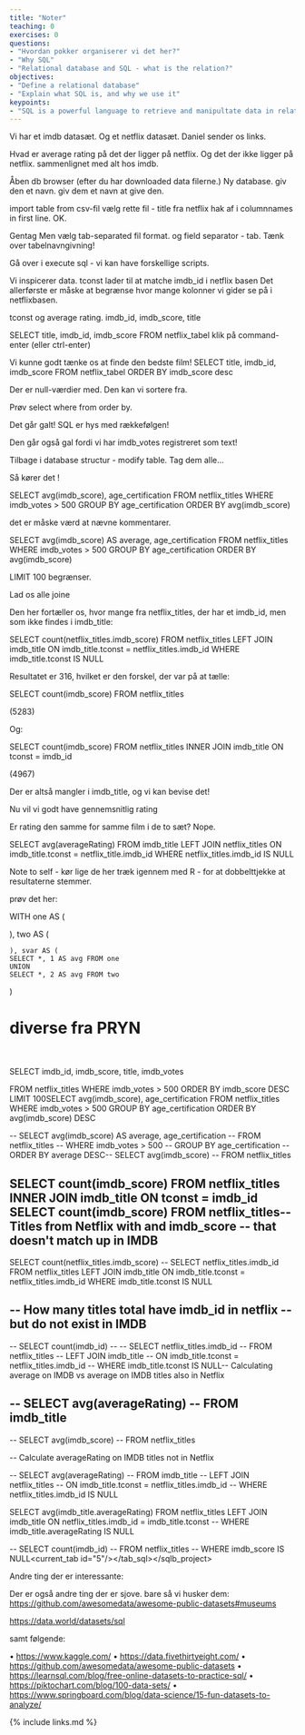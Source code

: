 ```yaml
---
title: "Noter"
teaching: 0
exercises: 0
questions:
- "Hvordan pokker organiserer vi det her?"
- "Why SQL"
- "Relational database and SQL - what is the relation?"
objectives:
- "Define a relational database"
- "Explain what SQL is, and why we use it"
keypoints:
- "SQL is a powerful language to retrieve and manipultate data in relational databases."
---
```


Vi har et imdb datasæt. Og et netflix datasæt. Daniel sender os links.

Hvad er average rating på det der ligger på netflix. Og det der ikke ligger på
netflix. sammenlignet med alt hos imdb.

Åben db browser (efter du har downloaded data filerne.)
Ny database. giv den et navn. giv dem et navn at give den.

import table from csv-fil
vælg rette fil - title fra netflix
hak af i columnnames in first line.
OK.

Gentag 
Men vælg tab-separated fil format.
og field separator - tab.
Tænk over tabelnavngivning! 

Gå over i execute sql - vi kan have forskellige scripts.

Vi inspicerer data. tconst lader til at matche imdb_id i netflix basen
Det allerførste er måske at begrænse hvor mange kolonner vi gider se på
i netflixbasen. 

tconst og average rating. imdb_id, imdb_score, title

SELECT title, imdb_id, imdb_score FROM netflix_tabel
klik på command-enter (eller ctrl-enter)

Vi kunne godt tænke os at finde den bedste film!
SELECT title, imdb_id, imdb_score FROM netflix_tabel ORDER BY imdb_score desc

Der er null-værdier med.
Den kan vi sortere fra. 

Prøv
select 
where
from
order by.

Det går galt! 
SQL er hys med rækkefølgen!

Den går også gal fordi vi har imdb_votes registreret som text!

Tilbage i database structur - modify table. Tag dem alle...

Så kører det !


SELECT avg(imdb_score), age_certification
FROM netflix_titles
WHERE imdb_votes > 500
GROUP BY age_certification
ORDER BY avg(imdb_score)

det er måske værd at nævne kommentarer.

SELECT avg(imdb_score) AS average, age_certification
FROM netflix_titles
WHERE imdb_votes > 500
GROUP BY age_certification
ORDER BY avg(imdb_score)

LIMIT 100 begrænser.

Lad os alle joine

Den her fortæller os, hvor mange fra netflix_titles, der har et imdb_id, men som ikke findes i imdb_title:
 
SELECT count(netflix_titles.imdb_score)
FROM netflix_titles
LEFT JOIN imdb_title ON imdb_title.tconst = netflix_titles.imdb_id
WHERE imdb_title.tconst IS NULL
 
Resultatet er 316, hvilket er den forskel, der var på at tælle:
 
SELECT count(imdb_score)
FROM netflix_titles
 
(5283)
 
Og:
 
SELECT count(imdb_score)
FROM netflix_titles
INNER JOIN imdb_title
ON tconst = imdb_id
 
(4967)
 
Der er altså mangler i imdb_title, og vi kan bevise det!


Nu vil vi godt have gennemsnitlig rating 

Er rating den samme for samme film i de to sæt?
Nope.

SELECT avg(averageRating) 
FROM imdb_title
LEFT JOIN netflix_titles
ON imdb_title.tconst = netflix_title.imdb_id
WHERE netflix_titles.imdb_id IS NULL

Note to self - kør lige de her træk igennem med R - for at dobbelttjekke at 
resultaterne stemmer.



prøv det her:

WITH one AS (
    
), two AS (
    
    ), svar AS (
    SELECT *, 1 AS avg FROM one
    UNION
    SELECT *, 2 AS avg FROM two
)



# diverse fra PRYN
<?xml version="1.0" encoding="UTF-8"?><sqlb_project><db path="/Users/danielpryn/SQL/wip/imdb + netflix ratings.db" readonly="0" foreign_keys="0" case_sensitive_like="0" temp_store="0" wal_autocheckpoint="0" synchronous="1"/><attached/><window><main_tabs open="structure browser pragmas query" current="3"/></window><tab_structure><column_width id="0" width="300"/><column_width id="1" width="0"/><column_width id="2" width="100"/><column_width id="3" width="1612"/><column_width id="4" width="0"/><expanded_item id="0" parent="1"/><expanded_item id="1" parent="1"/><expanded_item id="2" parent="1"/><expanded_item id="3" parent="1"/></tab_structure><tab_browse><current_table name="4,14:mainnetflix_titles"/><default_encoding codec=""/><browse_table_settings><table schema="main" name="imdb_title" show_row_id="0" encoding="" plot_x_axis="" unlock_view_pk="_rowid_"><sort><column index="2" mode="0"/></sort><column_widths><column index="1" value="65"/><column index="2" value="83"/><column index="3" value="60"/></column_widths><filter_values/><conditional_formats/><row_id_formats/><display_formats/><hidden_columns/><plot_y_axes/><global_filter/></table><table schema="main" name="netflix_titles" show_row_id="0" encoding="" plot_x_axis="" unlock_view_pk="_rowid_"><sort><column index="11" mode="0"/></sort><column_widths><column index="1" value="101"/><column index="2" value="300"/><column index="3" value="44"/><column index="4" value="300"/><column index="5" value="75"/><column index="6" value="96"/><column index="7" value="48"/><column index="8" value="300"/><column index="9" value="160"/><column index="10" value="51"/><column index="11" value="69"/><column index="12" value="69"/><column index="13" value="69"/><column index="14" value="94"/><column index="15" value="70"/></column_widths><filter_values/><conditional_formats/><row_id_formats/><display_formats/><hidden_columns/><plot_y_axes/><global_filter/></table></browse_table_settings></tab_browse><tab_sql><sql name="Select certain rows and sort by rating">SELECT imdb_id, imdb_score, title, imdb_votes
FROM netflix_titles 
WHERE imdb_votes &gt; 500
ORDER BY imdb_score DESC
LIMIT 100</sql><sql name="Look at average score grouped by age certification">SELECT avg(imdb_score), age_certification
FROM netflix_titles 
WHERE imdb_votes &gt; 500
GROUP BY age_certification
ORDER BY avg(imdb_score) DESC

-- SELECT avg(imdb_score) AS average, age_certification
-- FROM netflix_titles 
-- WHERE imdb_votes &gt; 500
-- GROUP BY age_certification
-- ORDER BY average DESC</sql><sql name="Selecting all the Netflix IDs that are also in IMDB">-- SELECT avg(imdb_score)
-- FROM netflix_titles

SELECT count(imdb_score)
FROM netflix_titles
INNER JOIN imdb_title
ON tconst = imdb_id
</sql><sql name="Counting all Netflix titles that has an IMDB score">SELECT count(imdb_score)
FROM netflix_titles</sql><sql name="Selecting all Netflix titles with an IMDB score that are strangely not in IMDB">-- Titles from Netflix with and imdb_score
-- that doesn't match up in IMDB
-- 
SELECT count(netflix_titles.imdb_score)
-- SELECT netflix_titles.imdb_id
FROM netflix_titles
LEFT JOIN imdb_title 
ON imdb_title.tconst = netflix_titles.imdb_id
WHERE imdb_title.tconst IS NULL



-- How many titles total have imdb_id in netflix
-- but do not exist in IMDB
-- 
-- SELECT count(imdb_id)
-- -- SELECT netflix_titles.imdb_id
-- FROM netflix_titles
-- LEFT JOIN imdb_title 
-- ON imdb_title.tconst = netflix_titles.imdb_id
-- WHERE imdb_title.tconst IS NULL</sql><sql name="SQL 7">-- Calculating average on IMDB vs average on IMDB titles also in Netflix

-- SELECT avg(averageRating) 
-- FROM imdb_title
-- 
-- SELECT avg(imdb_score)
-- FROM netflix_titles

-- Calculate averageRating on IMDB titles not in Netflix

-- SELECT avg(averageRating)
-- FROM imdb_title
-- LEFT JOIN netflix_titles
-- ON imdb_title.tconst = netflix_titles.imdb_id
-- WHERE netflix_titles.imdb_id IS NULL


SELECT avg(imdb_title.averageRating)
FROM netflix_titles
LEFT JOIN imdb_title
ON netflix_titles.imdb_id = imdb_title.tconst
-- WHERE imdb_title.averageRating IS NULL


-- SELECT count(imdb_id)
-- FROM netflix_titles
-- WHERE imdb_score IS NULL</sql><current_tab id="5"/></tab_sql></sqlb_project>


Andre ting der er interessante:

Der er også andre ting der er sjove. bare så vi husker dem:
https://github.com/awesomedata/awesome-public-datasets#museums

https://data.world/datasets/sql

samt følgende:

•	https://www.kaggle.com/
•	https://data.fivethirtyeight.com/
•	https://github.com/awesomedata/awesome-public-datasets
•	https://learnsql.com/blog/free-online-datasets-to-practice-sql/
•	https://piktochart.com/blog/100-data-sets/
•	https://www.springboard.com/blog/data-science/15-fun-datasets-to-analyze/





{% include links.md %}

